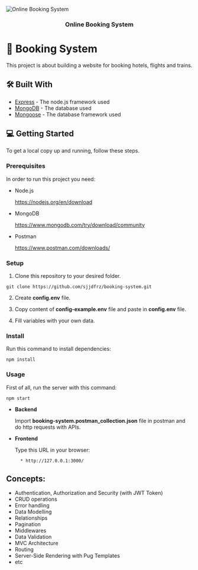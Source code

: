 ![Online Booking System](https://images.hive.blog/0x0/https://files.peakd.com/file/peakd-hive/mukund123/23tvVzPmPaRL7Qcxhr9yUfYRPJQT4SL19Ri32BS6goLmscFhnf8t7swrFAqki9tKYUa79.png)

<h3 align="center"><b>Online Booking System</b></h3>


# 📖 Booking System

This project is about building a website for booking hotels, flights and trains.

## 🛠 Built With

* [Express](https://expressjs.com/) - The node.js framework used
* [MongoDB](https://www.mongodb.com/docs/) - The database used
* [Mongoose](https://mongoosejs.com/docs/documents.html) - The database framework used

## 💻 Getting Started
To get a local copy up and running, follow these steps.

### Prerequisites

In order to run this project you need:

* Node.js

  https://nodejs.org/en/download

* MongoDB

  https://www.mongodb.com/try/download/community

* Postman

  https://www.postman.com/downloads/

### Setup

1) Clone this repository to your desired folder.
```
git clone https://github.com/sjjdfrz/booking-system.git
```

2) Create **config.env** file.

3) Copy content of **config-example.env** file and paste in **config.env** file.
4) Fill variables with your own data.


### Install
Run this command to install dependencies:
```
npm install
```

### Usage
 First of all, run the server with this command:
```
npm start
```

* **Backend**

  Import **booking-system.postman_collection.json** file in postman and do http requests with APIs.


* **Frontend**

  Type this URL in your browser:
  ```
    * http://127.0.0.1:3000/
  ```

## Concepts:

* Authentication, Authorization and Security (with JWT Token)
* CRUD operations
* Error handling
* Data Modelling
* Relationships
* Pagination
* Middlewares
* Data Validation
* MVC Architecture
* Routing
* Server-Side Rendering with Pug Templates
* etc